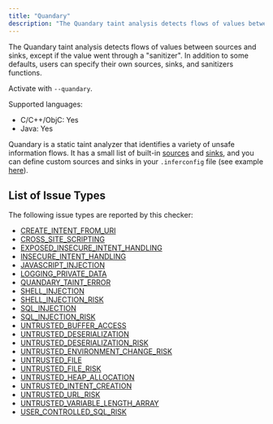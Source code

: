 ```yaml
---
title: "Quandary"
description: "The Quandary taint analysis detects flows of values between sources and sinks, except if the value went through a \"sanitizer\". In addition to some defaults, users can specify their own sources, sinks, and sanitizers functions."
---
```


The Quandary taint analysis detects flows of values between sources and sinks, except if the value went through a "sanitizer". In addition to some defaults, users can specify their own sources, sinks, and sanitizers functions.

Activate with `--quandary`.

Supported languages:
- C/C++/ObjC: Yes
- Java: Yes

Quandary is a static taint analyzer that identifies a variety of unsafe
information flows. It has a small list of built-in
[sources](https://github.com/facebook/infer/blob/master/infer/src/quandary/JavaTrace.ml#L36)
and
[sinks](https://github.com/facebook/infer/blob/master/infer/src/quandary/JavaTrace.ml#L178),
and you can define custom sources and sinks in your `.inferconfig` file (see
example
[here](https://github.com/facebook/infer/blob/master/infer/tests/codetoanalyze/java/quandary/.inferconfig)).


## List of Issue Types

The following issue types are reported by this checker:
- [CREATE_INTENT_FROM_URI](all-issue-types#create_intent_from_uri)
- [CROSS_SITE_SCRIPTING](all-issue-types#cross_site_scripting)
- [EXPOSED_INSECURE_INTENT_HANDLING](all-issue-types#exposed_insecure_intent_handling)
- [INSECURE_INTENT_HANDLING](all-issue-types#insecure_intent_handling)
- [JAVASCRIPT_INJECTION](all-issue-types#javascript_injection)
- [LOGGING_PRIVATE_DATA](all-issue-types#logging_private_data)
- [QUANDARY_TAINT_ERROR](all-issue-types#quandary_taint_error)
- [SHELL_INJECTION](all-issue-types#shell_injection)
- [SHELL_INJECTION_RISK](all-issue-types#shell_injection_risk)
- [SQL_INJECTION](all-issue-types#sql_injection)
- [SQL_INJECTION_RISK](all-issue-types#sql_injection_risk)
- [UNTRUSTED_BUFFER_ACCESS](all-issue-types#untrusted_buffer_access)
- [UNTRUSTED_DESERIALIZATION](all-issue-types#untrusted_deserialization)
- [UNTRUSTED_DESERIALIZATION_RISK](all-issue-types#untrusted_deserialization_risk)
- [UNTRUSTED_ENVIRONMENT_CHANGE_RISK](all-issue-types#untrusted_environment_change_risk)
- [UNTRUSTED_FILE](all-issue-types#untrusted_file)
- [UNTRUSTED_FILE_RISK](all-issue-types#untrusted_file_risk)
- [UNTRUSTED_HEAP_ALLOCATION](all-issue-types#untrusted_heap_allocation)
- [UNTRUSTED_INTENT_CREATION](all-issue-types#untrusted_intent_creation)
- [UNTRUSTED_URL_RISK](all-issue-types#untrusted_url_risk)
- [UNTRUSTED_VARIABLE_LENGTH_ARRAY](all-issue-types#untrusted_variable_length_array)
- [USER_CONTROLLED_SQL_RISK](all-issue-types#user_controlled_sql_risk)
